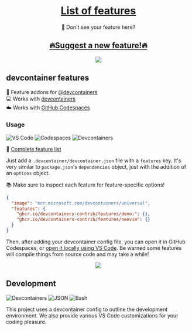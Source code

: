 <div align="center">

 # [List of features](https://github.com/devcontainers-contrib/features/tree/main/src) 

👀 Don't see your feature here? 

 ## [🔥Suggest a new feature!🔥](https://github.com/danielbraun89/devcontainer-bug-replication/issues/new?template=suggest-feature.yaml) 

</div>

<div align="center">

![](https://i.imgur.com/VgiY81S.png)

</div>

## devcontainer features

🧰 Feature addons for [@devcontainers] \
💻 Works with [devcontainers] \
☁️ Works with [GitHub Codespaces]


### Usage

![VS Code](https://img.shields.io/static/v1?style=for-the-badge&message=VS+Code&color=007ACC&logo=Visual+Studio+Code&logoColor=FFFFFF&label=)
![Codespaces](https://img.shields.io/static/v1?style=for-the-badge&message=Codespaces&color=181717&logo=GitHub&logoColor=FFFFFF&label=)
![Devcontainers](https://img.shields.io/static/v1?style=for-the-badge&message=Devcontainers&color=2496ED&logo=Docker&logoColor=FFFFFF&label=)

📄 [Complete feature list]

Just add a `.devcontainer/devcontainer.json` file with a `features` key. It's
very similar to `package.json`'s `dependencies` object, just with the addition
of an `options` object.

📚 Make sure to inspect each feature for feature-specific options!

```json
{
  "image": "mcr.microsoft.com/devcontainers/universal",
  "features": {
    "ghcr.io/devcontainers-contrib/features/deno:": {},
    "ghcr.io/devcontainers-contrib/features/neovim": {}
  }
}
```

Then, after adding your devcontainer config file, you can open it in GitHub
Codespaces, or [open it locally using VS Code]. Be warned some features will
compile things from source code and may take a while!

<div align="center">

![](https://i.imgur.com/JMdowst.png)

</div>

## Development

![Devcontainers](https://img.shields.io/static/v1?style=for-the-badge&message=Devcontainers&color=2496ED&logo=Docker&logoColor=FFFFFF&label=)
![JSON](https://img.shields.io/static/v1?style=for-the-badge&message=JSON&color=000000&logo=JSON&logoColor=FFFFFF&label=)
![Bash](https://img.shields.io/static/v1?style=for-the-badge&message=Bash&color=4EAA25&logo=GNU+Bash&logoColor=FFFFFF&label=)


This project uses a devcontainer config to outline the development environment.
We also provide various VS Code customizations for your coding pleasure.

<!-- prettier-ignore-start -->
[🐞open an bug report🐞]: https://github.com/devcontainers-contrib/features/issues/new?template=bug-report.yaml
[@devcontainers]: https://github.com/devcontainers
[complete feature list]: https://github.com/devcontainers-contrib/features/tree/main/src
[open it locally using vs code]: https://code.visualstudio.com/docs/devcontainers/containers#_quick-start-open-an-existing-folder-in-a-container
[devcontainers]: https://containers.dev/
[github codespaces]: https://github.com/features/codespaces
<!-- prettier-ignore-end -->
